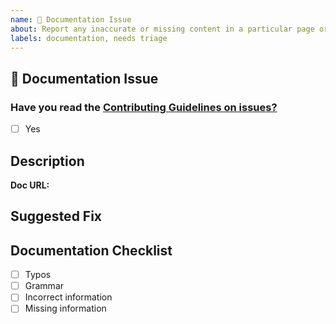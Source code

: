 ```yaml
---
name: 📃 Documentation Issue
about: Report any inaccurate or missing content in a particular page or section.
labels: documentation, needs triage
---
```


## 📃 Documentation Issue

### Have you read the [Contributing Guidelines on issues?](https://github.com/saucelabs/sauce-docs/blob/main/docs/contributing.md#reporting-bugs)

- [ ] Yes

## Description

<!--A clear and concise description about the documentation issue, typo, or error. Also, please provide the URL of the page in question.-->

__Doc URL:__ <!--example: [Front End Performance Overview url](https://github.com/saucelabs/sauce-docs/blob/main/docs/performance/about.md)-->

## Suggested Fix

<!--A clear and concise suggestion for correction or replacement. You can also provide line numbers and links to the file in GitHub.-->

## Documentation Checklist

<!--Indicate the type of doc fix by completing the checklist below.-->

- [ ] Typos
- [ ] Grammar
- [ ] Incorrect information
- [ ] Missing information
